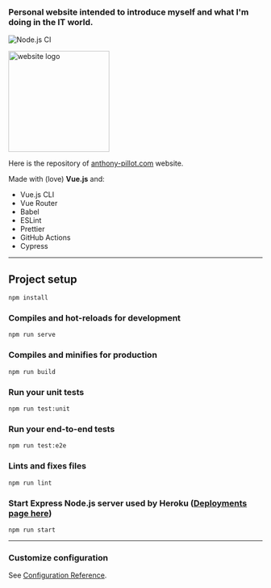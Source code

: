 ### Personal website intended to introduce myself and what I'm doing in the IT world.

![Node.js CI](https://github.com/anthonypillot/anthony-pillot.com/workflows/Node.js%20CI/badge.svg)

<img src="https://www.anthony-pillot.com/img/programming.2be4b4c7.svg" alt="website logo" width="200"/>

Here is the repository of [anthony-pillot.com](https://www.anthony-pillot.com/) website.

Made with (love) **Vue.js** and:

- Vue.js CLI
- Vue Router
- Babel
- ESLint
- Prettier
- GitHub Actions
- Cypress

---

## Project setup

```
npm install
```

### Compiles and hot-reloads for development

```
npm run serve
```

### Compiles and minifies for production

```
npm run build
```

### Run your unit tests

```
npm run test:unit
```

### Run your end-to-end tests

```
npm run test:e2e
```

### Lints and fixes files

```
npm run lint
```

### Start Express Node.js server used by Heroku ([Deployments page here](https://github.com/anthonypillot/anthony-pillot.com/deployments/))

```
npm run start
```

---

### Customize configuration

See [Configuration Reference](https://cli.vuejs.org/config/).
